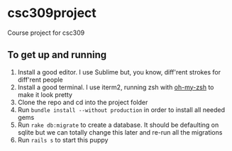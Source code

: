 # csc309project
Course project for csc309

## To get up and running
1. Install a good editor. I use Sublime but, you know, diff'rent strokes for diff'rent people
2. Install a good terminal. I use iterm2, running zsh with [oh-my-zsh](https://github.com/robbyrussell/oh-my-zsh) to make it look pretty
3. Clone the repo and cd into the project folder
4. Run `bundle install --without production` in order to install all needed gems
5. Run `rake db:migrate` to create a database. It should be defaulting on sqlite but we can totally change this later and re-run all the migrations
6. Run `rails s` to start this puppy
